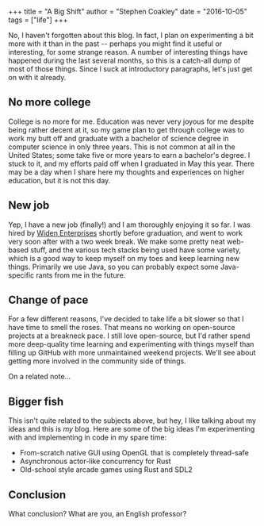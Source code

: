 +++
title = "A Big Shift"
author = "Stephen Coakley"
date = "2016-10-05"
tags = ["life"]
+++

No, I haven't forgotten about this blog. In fact, I plan on experimenting a bit more with it than in the past -- perhaps you might find it useful or interesting, for some strange reason. A number of interesting things have happened during the last several months, so this is a catch-all dump of most of those things. Since I suck at introductory paragraphs, let's just get on with it already.

## No more college

College is no more for me. Education was never very joyous for me despite being rather decent at it, so my game plan to get through college was to work my butt off and graduate with a bachelor of science degree in computer science in only three years. This is not common at all in the United States; some take five or more years to earn a bachelor's degree. I stuck to it, and my efforts paid off when I graduated in May this year. There may be a day when I share here my thoughts and experiences on higher education, but it is not this day.

## New job

Yep, I have a new job (finally!) and I am thoroughly enjoying it so far. I was hired by [Widen Enterprises](http://www.widen.com) shortly before graduation, and went to work very soon after with a two week break. We make some pretty neat web-based stuff, and the various tech stacks being used have some variety, which is a good way to keep myself on my toes and keep learning new things. Primarily we use Java, so you can probably expect some Java-specific rants from me in the future.

## Change of pace

For a few different reasons, I've decided to take life a bit slower so that I have time to smell the roses. That means no working on open-source projects at a breakneck pace. I still love open-source, but I'd rather spend more deep-quality time learning and experimenting with things myself than filling up GitHub with more unmaintained weekend projects. We'll see about getting more involved in the community side of things.

On a related note...

## Bigger fish

This isn't quite related to the subjects above, but hey, I like talking about my ideas and this is _my_ blog. Here are some of the big ideas I'm experimenting with and implementing in code in my spare time:

- From-scratch native GUI using OpenGL that is completely thread-safe
- Asynchronous actor-like concurrency for Rust
- Old-school style arcade games using Rust and SDL2

## Conclusion

What conclusion? What are you, an English professor?
